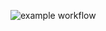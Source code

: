 ![example workflow](https://github.com/alexandernice777/yandb_final/actions/workflows/maim.yml/badge.svg)